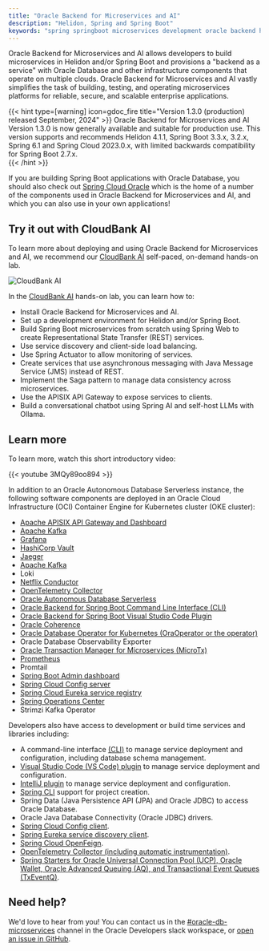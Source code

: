 ```yaml
---
title: "Oracle Backend for Microservices and AI"
description: "Helidon, Spring and Spring Boot"
keywords: "spring springboot microservices development oracle backend helidon"
---
```


Oracle Backend for Microservices and AI allows developers to build microservices in Helidon and/or Spring Boot and provisions a "backend as a service" with Oracle Database and other infrastructure components that operate on multiple clouds. Oracle Backend for Microservices and AI vastly simplifies the task of building, testing, and operating microservices platforms for reliable, secure, and scalable enterprise applications.

{{< hint type=[warning] icon=gdoc_fire title="Version 1.3.0 (production) released September, 2024" >}}
 Oracle Backend for Microservices and AI Version 1.3.0 is now generally available and suitable for production use. This version supports and recommends Helidon 4.1.1, Spring Boot 3.3.x, 3.2.x, Spring 6.1 and Spring Cloud 2023.0.x, with limited backwards compatibility for Spring Boot 2.7.x.  
{{< /hint >}}

If you are building Spring Boot applications with Oracle Database, you should also check out [Spring Cloud Oracle](https://github.com/oracle/spring-cloud-oracle) which is the home of a number of the components used in Oracle Backend for Microservices and AI, and which you can also use in your own applications!

## Try it out with CloudBank AI

To learn more about deploying and using Oracle Backend for Microservices and AI, we recommend our
[CloudBank AI](https://bit.ly/cloudbankAI) self-paced, on-demand hands-on lab.

![CloudBank AI](./cloudbank-hol.png)

In the [CloudBank AI](https://bit.ly/cloudbankAI) hands-on lab, you can learn how to:

- Install Oracle Backend for Microservices and AI.
- Set up a development environment for Helidon and/or Spring Boot.
- Build Spring Boot microservices from scratch using Spring Web to create
  Representational State Transfer (REST) services.
- Use service discovery and client-side load balancing.
- Use Spring Actuator to allow monitoring of services.
- Create services that use asynchronous messaging with Java Message Service (JMS) instead of REST.
- Implement the Saga pattern to manage data consistency across microservices.
- Use the APISIX API Gateway to expose services to clients.
- Build a conversational chatbot using Spring AI and self-host LLMs with Ollama.

## Learn more

To learn more, watch this short introductory video:

{{< youtube 3MQy89oo894 >}}

In addition to an Oracle Autonomous Database Serverless instance, the following software components are deployed in an Oracle Cloud
Infrastructure (OCI) Container Engine for Kubernetes cluster (OKE cluster):

- [Apache APISIX API Gateway and Dashboard](platform/apigw/)
- [Apache Kafka](https://kafka.apache.org/)
- [Grafana](observability/metrics/)
- [HashiCorp Vault](platform/vault/)
- [Jaeger](observability/tracing/)
- [Apache Kafka](https://kafka.apache.org)
- Loki
- [Netflix Conductor](platform/conductor/)
- [OpenTelemetry Collector](observability/tracing/)
- [Oracle Autonomous Database Serverless](database/)
- [Oracle Backend for Spring Boot Command Line Interface (CLI)](development/cli/)
- [Oracle Backend for Spring Boot Visual Studio Code Plugin](platform/vscode-plugin/)
- [Oracle Coherence](https://docs.oracle.com/en/middleware/standalone/coherence/)
- [Oracle Database Operator for Kubernetes (OraOperator or the operator)](https://github.com/oracle/oracle-database-operator)
- Oracle Database Observability Exporter
- [Oracle Transaction Manager for Microservices (MicroTx)](platform/microtx/)
- [Prometheus](observability/metrics/)
- Promtail
- [Spring Boot Admin dashboard](platform/spring-admin/)
- [Spring Cloud Config server](platform/config/)
- [Spring Cloud Eureka service registry](platform/eureka/)
- [Spring Operations Center](platform/soc/)
- Strimzi Kafka Operator

Developers also have access to development or build time services and libraries including:

- A command-line interface [(CLI)](development/cli/) to manage service deployment and configuration, including database schema management.
- [Visual Studio Code (VS Code) plugin](platform/vscode-plugin/) to manage service deployment and configuration.
- [IntelliJ plugin](platform/intellij-plugin/) to manage service deployment and configuration.
- [Spring CLI](https://spring.io/projects/spring-cli) support for project creation.
- Spring Data (Java Persistence API (JPA) and Oracle JDBC) to access Oracle Database.
- Oracle Java Database Connectivity (Oracle JDBC) drivers.
- [Spring Cloud Config client](platform/config/).
- [Spring Eureka service discovery client](platform/eureka/).
- [Spring Cloud OpenFeign](https://spring.io/projects/spring-cloud-openfeign).
- [OpenTelemetry Collector (including automatic instrumentation)](observability/tracing/).
- [Spring Starters for Oracle Universal Connection Pool (UCP), Oracle Wallet, Oracle Advanced Queuing (AQ), and Transactional Event Queues (TxEventQ)](starters/).



## Need help?

We'd love to hear from you!  You can contact us in the
[#oracle-db-microservices](https://oracledevs.slack.com/archives/C06L9CDGR6Z) channel in the
Oracle Developers slack workspace, or [open an issue in GitHub](https://github.com/oracle/microservices-datadriven/issues/new).
